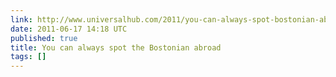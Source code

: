 ```yaml
---
link: http://www.universalhub.com/2011/you-can-always-spot-bostonian-abroad
date: 2011-06-17 14:18 UTC
published: true
title: You can always spot the Bostonian abroad
tags: []
---
```



